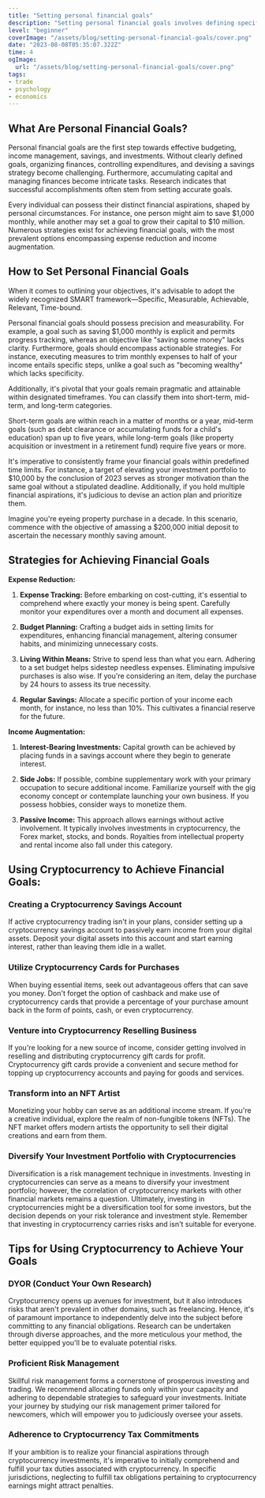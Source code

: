 ```yaml
---
title: "Setting personal financial goals"
description: "Setting personal financial goals involves defining specific objectives, creating a plan, and taking actionable steps towards managing and growing one's finances"
level: "beginner"
coverImage: "/assets/blog/setting-personal-financial-goals/cover.png"
date: "2023-08-08T05:35:07.322Z"
time: 4
ogImage:
  url: "/assets/blog/setting-personal-financial-goals/cover.png"
tags: 
- trade
- psychology
- economics
---
```


## What Are Personal Financial Goals?

Personal financial goals are the first step towards effective budgeting, income management, savings, and investments. Without clearly defined goals, organizing finances, controlling expenditures, and devising a savings strategy become challenging. Furthermore, accumulating capital and managing finances become intricate tasks. Research indicates that successful accomplishments often stem from setting accurate goals.

Every individual can possess their distinct financial aspirations, shaped by personal circumstances. For instance, one person might aim to save $1,000 monthly, while another may set a goal to grow their capital to $10 million. Numerous strategies exist for achieving financial goals, with the most prevalent options encompassing expense reduction and income augmentation.

## How to Set Personal Financial Goals
When it comes to outlining your objectives, it's advisable to adopt the widely recognized SMART framework—Specific, Measurable, Achievable, Relevant, Time-bound.

Personal financial goals should possess precision and measurability. For example, a goal such as saving $1,000 monthly is explicit and permits progress tracking, whereas an objective like "saving some money" lacks clarity. Furthermore, goals should encompass actionable strategies. For instance, executing measures to trim monthly expenses to half of your income entails specific steps, unlike a goal such as "becoming wealthy" which lacks specificity.

<!-- banner_place -->

Additionally, it's pivotal that your goals remain pragmatic and attainable within designated timeframes. You can classify them into short-term, mid-term, and long-term categories.

Short-term goals are within reach in a matter of months or a year, mid-term goals (such as debt clearance or accumulating funds for a child's education) span up to five years, while long-term goals (like property acquisition or investment in a retirement fund) require five years or more.

It's imperative to consistently frame your financial goals within predefined time limits. For instance, a target of elevating your investment portfolio to $10,000 by the conclusion of 2023 serves as stronger motivation than the same goal without a stipulated deadline. Additionally, if you hold multiple financial aspirations, it's judicious to devise an action plan and prioritize them.

Imagine you're eyeing property purchase in a decade. In this scenario, commence with the objective of amassing a $200,000 initial deposit to ascertain the necessary monthly saving amount.

## Strategies for Achieving Financial Goals

**Expense Reduction:**

1.  **Expense Tracking:** Before embarking on cost-cutting, it's essential to comprehend where exactly your money is being spent. Carefully monitor your expenditures over a month and document all expenses.
    
2.  **Budget Planning:** Crafting a budget aids in setting limits for expenditures, enhancing financial management, altering consumer habits, and minimizing unnecessary costs.
    
3.  **Living Within Means:** Strive to spend less than what you earn. Adhering to a set budget helps sidestep needless expenses. Eliminating impulsive purchases is also wise. If you're considering an item, delay the purchase by 24 hours to assess its true necessity.
    
4.  **Regular Savings:** Allocate a specific portion of your income each month, for instance, no less than 10%. This cultivates a financial reserve for the future.
    
**Income Augmentation:**

1.  **Interest-Bearing Investments:** Capital growth can be achieved by placing funds in a savings account where they begin to generate interest.
    
2.  **Side Jobs:** If possible, combine supplementary work with your primary occupation to secure additional income. Familiarize yourself with the gig economy concept or contemplate launching your own business. If you possess hobbies, consider ways to monetize them.
    
3.  **Passive Income:** This approach allows earnings without active involvement. It typically involves investments in cryptocurrency, the Forex market, stocks, and bonds. Royalties from intellectual property and rental income also fall under this category.

## Using Cryptocurrency to Achieve Financial Goals:

### Creating a Cryptocurrency Savings Account

If active cryptocurrency trading isn't in your plans, consider setting up a cryptocurrency savings account to passively earn income from your digital assets. Deposit your digital assets into this account and start earning interest, rather than leaving them idle in a wallet.

### Utilize Cryptocurrency Cards for Purchases

When buying essential items, seek out advantageous offers that can save you money. Don't forget the option of cashback and make use of cryptocurrency cards that provide a percentage of your purchase amount back in the form of points, cash, or even cryptocurrency.

### Venture into Cryptocurrency Reselling Business

If you're looking for a new source of income, consider getting involved in reselling and distributing cryptocurrency gift cards for profit. Cryptocurrency gift cards provide a convenient and secure method for topping up cryptocurrency accounts and paying for goods and services.

### Transform into an NFT Artist

Monetizing your hobby can serve as an additional income stream. If you're a creative individual, explore the realm of non-fungible tokens (NFTs). The NFT market offers modern artists the opportunity to sell their digital creations and earn from them.

### Diversify Your Investment Portfolio with Cryptocurrencies

Diversification is a risk management technique in investments. Investing in cryptocurrencies can serve as a means to diversify your investment portfolio; however, the correlation of cryptocurrency markets with other financial markets remains a question. Ultimately, investing in cryptocurrencies might be a diversification tool for some investors, but the decision depends on your risk tolerance and investment style. Remember that investing in cryptocurrency carries risks and isn't suitable for everyone.

## Tips for Using Cryptocurrency to Achieve Your Goals
### DYOR (Conduct Your Own Research)

Cryptocurrency opens up avenues for investment, but it also introduces risks that aren't prevalent in other domains, such as freelancing. Hence, it's of paramount importance to independently delve into the subject before committing to any financial obligations. Research can be undertaken through diverse approaches, and the more meticulous your method, the better equipped you'll be to evaluate potential risks.

### Proficient Risk Management

Skillful risk management forms a cornerstone of prosperous investing and trading. We recommend allocating funds only within your capacity and adhering to dependable strategies to safeguard your investments. Initiate your journey by studying our risk management primer tailored for newcomers, which will empower you to judiciously oversee your assets.

### Adherence to Cryptocurrency Tax Commitments

If your ambition is to realize your financial aspirations through cryptocurrency investments, it's imperative to initially comprehend and fulfill your tax duties associated with cryptocurrency. In specific jurisdictions, neglecting to fulfill tax obligations pertaining to cryptocurrency earnings might attract penalties.


